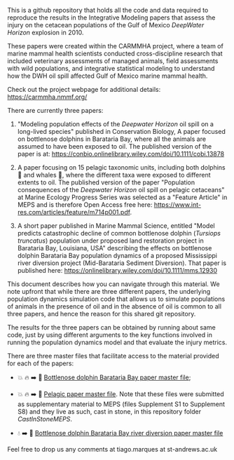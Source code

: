 This is a github repository that holds all the code and data required to reproduce the results in the Integrative Modeling papers that assess the injury on the cetacean populations of the Gulf of Mexico $DeepWater$ $Horizon$ explosion in 2010.

These papers were created within the CARMMHA project, where a team of marine mammal health scientists conducted cross-discipline research that included veterinary assessments of managed animals, field assessments with wild populations, and integrative statistical modeling to understand how the DWH oil spill affected Gulf of Mexico marine mammal health.

Check out the project webpage for additional details: https://carmmha.nmmf.org/

There are currently three papers:

1. "Modeling population effects of the $Deepwater$ $Horizon$ oil spill on a long-lived species" published in Conservation Biology, A paper focused on bottlenose dolphins in Barataria Bay, where all the animals are assumed to have been exposed to oil. The published version of the paper is at: https://conbio.onlinelibrary.wiley.com/doi/10.1111/cobi.13878

2. A paper focusing on 15 pelagic taxonomic units, including both dolphins :dolphin: and whales :whale:, where the different taxa were exposed to different extents to oil. The published version of the paper "Population consequences of the $Deepwater$ $Horizon$
oil spill on pelagic cetaceans" at Marine Ecology Progress Series was selected as a "Feature Article" in MEPS and is therefore Open Access free here: https://www.int-res.com/articles/feature/m714p001.pdf.

3. A short paper published in Marine Mammal Science, entitled "Model predicts catastrophic decline of common bottlenose dolphin ($Tursiops$ $truncatus$) population under proposed land restoration project in Barataria Bay, Louisiana, USA" describing the effects on bottlenose dolphin Barataria Bay population dynamics of a proposed Mississippi river diversion project (Mid-Barataria Sediment Diversion). That paper is published here: https://onlinelibrary.wiley.com/doi/10.1111/mms.12930 

This document describes how you can navigate through this material. We note upfront that while there are three different papers, the underlying population dynamics simulation code that allows us to simulate populations of animals in the presence of oil and in the absence of oil is common to all three papers, and hence the reason for this shared git repository. 

The results for the three papers can  be obtained by running about same code, just by using different arguments to the key functions involved in running the population dynamics model and that evaluate the injury metrics.

There are three master files that facilitate access to the material provided for each of the papers:

* :boom: :fire: :arrow_right: :dolphin: [Bottlenose dolphin Barataria Bay paper master file](https://htmlpreview.github.io/?https://github.com/TiagoAMarques/CARMMHApapersSI/blob/master/FolderArchitecture2runCode/BND_ElectronicSupplements.html);

* :boom: :fire: :arrow_right: :whale: [Pelagic paper master file](https://htmlpreview.github.io/?https://github.com/TiagoAMarques/CARMMHApapersSI/blob/master/FolderArchitecture2runCode/Supplement_S1.html). Note that these files were submitted as supplementary material to MEPS (files Supplement S1 to Supplement S8) and they live as such, cast in stone, in this repository folder *CastInStoneMEPS*.

* :droplet: :arrow_right: :dolphin: [Bottlenose dolphin Barataria Bay river diversion paper master file](https://htmlpreview.github.io/?https://github.com/TiagoAMarques/CARMMHApapersSI/blob/master/FolderArchitecture2runCode/Diversion_ElectronicSupplements.html)

Feel free to drop us any comments at tiago.marques at st-andrews.ac.uk
